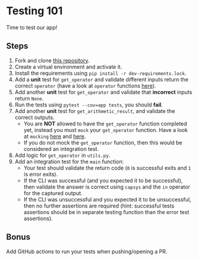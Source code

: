 # Testing 101

Time to test our app!

## Steps

1. Fork and clone [this repository](https://github.com/JoinCODED/TASK-Masterclass-M3-Testing).
2. Create a virtual environment and activate it.
3. Install the requirements using `pip install -r dev-requirements.lock`.
4. Add a **unit** test for `get_operator` and validate different inputs return the correct `operator` (have a look at `operator` functions [here](https://docs.python.org/3/library/operator.html)).
5. Add another **unit** test for `get_operator` and validate that **incorrect** inputs return `None`.
6. Run the tests using `pytest --cov=app tests`, you should **fail**.
7. Add another **unit** test for `get_arithmetic_result`, and validate the correct outputs.
   - You are **NOT** allowed to have the `get_operator` function completed yet, instead you must `mock` your `get_operator` function. Have a look at `mocking` [here](https://docs.python.org/3/library/unittest.mock.html) and [here](https://realpython.com/python-mock-library/).
   - If you do not mock the `get_operator` function, then this would be considered an integration test.
8. Add logic for `get_operator` in `utils.py`.
9. Add an integration test for the `main` function:
   - Your test should validate the return code (`0` is successful exits and `1` is error exits).
   - If the CLI was successful (and you expected it to be successful), then validate the answer is correct using `capsys` and the `in` operator for the captured output.
   - If the CLI was unsuccessful and you expected it to be unsuccessful, then no further assertions are required (hint: successful tests assertions should be in separate testing function than the error test assertions).

## Bonus

Add GitHub actions to run your tests when pushing/opening a PR.

